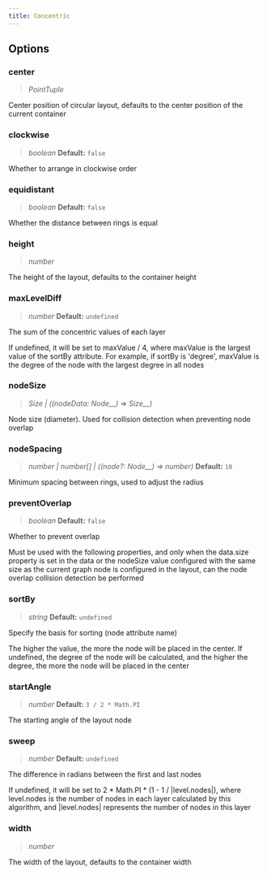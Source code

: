 ```yaml
---
title: Concentric
---
```


## Options

### center

> _PointTuple_

Center position of circular layout, defaults to the center position of the current container

### clockwise

> _boolean_ **Default:** `false`

Whether to arrange in clockwise order

### equidistant

> _boolean_ **Default:** `false`

Whether the distance between rings is equal

### height

> _number_

The height of the layout, defaults to the container height

### maxLevelDiff

> _number_ **Default:** `undefined`

The sum of the concentric values of each layer

If undefined, it will be set to maxValue / 4, where maxValue is the largest value of the sortBy attribute. For example, if sortBy is 'degree', maxValue is the degree of the node with the largest degree in all nodes

### nodeSize

> _Size_ _\| ((nodeData:_ _Node\_\_) =>_ _Size\_\_)_

Node size (diameter). Used for collision detection when preventing node overlap

### nodeSpacing

> _number \| number[] \| ((node?:_ _Node\_\_) => number)_ **Default:** `10`

Minimum spacing between rings, used to adjust the radius

### preventOverlap

> _boolean_ **Default:** `false`

Whether to prevent overlap

Must be used with the following properties, and only when the data.size property is set in the data or the nodeSize value configured with the same size as the current graph node is configured in the layout, can the node overlap collision detection be performed

### sortBy

> _string_ **Default:** `undefined`

Specify the basis for sorting (node attribute name)

The higher the value, the more the node will be placed in the center. If undefined, the degree of the node will be calculated, and the higher the degree, the more the node will be placed in the center

### startAngle

> _number_ **Default:** `3 / 2 * Math.PI`

The starting angle of the layout node

### sweep

> _number_ **Default:** `undefined`

The difference in radians between the first and last nodes

If undefined, it will be set to 2 \* Math.PI \* (1 - 1 / \|level.nodes\|), where level.nodes is the number of nodes in each layer calculated by this algorithm, and \|level.nodes\| represents the number of nodes in this layer

### width

> _number_

The width of the layout, defaults to the container width
